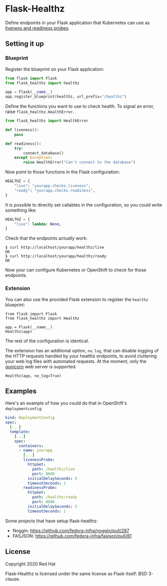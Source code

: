 # Flask-Healthz

Define endpoints in your Flask application that Kubernetes can use as
[liveness and readiness probes](https://kubernetes.io/docs/tasks/configure-pod-container/configure-liveness-readiness-startup-probes/).

## Setting it up

### Blueprint

Register the blueprint on your Flask application:

```python
from flask import Flask
from flask_healthz import healthz

app = Flask(__name__)
app.register_blueprint(healthz, url_prefix="/healthz")
```

Define the functions you want to use to check health. To signal an error, raise `flask_healthz.HealthError`.

```python
from flask_healthz import HealthError

def liveness():
    pass

def readiness():
    try:
        connect_database()
    except Exception:
        raise HealthError("Can't connect to the database")
```

Now point to those functions in the Flask configuration:

```python
HEALTHZ = {
    "live": "yourapp.checks.liveness",
    "ready": "yourapp.checks.readiness",
}
```

It is possible to directly set callables in the configuration, so you could write something like:

```python
HEALTHZ = {
    "live": lambda: None,
}
```

Check that the endpoints actually work:

```
$ curl http://localhost/yourapp/healthz/live
OK
$ curl http://localhost/yourapp/healthz/ready
OK
```

Now your can configure Kubernetes or OpenShift to check for those endpoints.

### Extension

You can also use the provided Flask extension to register the `healthz` blueprint:

```
from flask import Flask
from flask_healthz import Healthz

app = Flask(__name__)
Healthz(app)
```

The rest of the configuration is identical.

The extension has an additional option, `no_log`, that can disable logging of the HTTP requests
handled by your healthz endpoints, to avoid cluttering your web log files with automated requests.
At the moment, only the [gunicorn](https://gunicorn.org/) web server is supported.

```
Healthz(app, no_log=True)
```

## Examples

Here's an example of how you could do that in OpenShift's `deploymentconfig`:

```yaml
kind: DeploymentConfig
spec:
  [...]
  template:
    [...]
    spec:
      containers:
      - name: yourapp
        [...]
        livenessProbe:
          httpGet:
            path: /healthz/live
            port: 8080
          initialDelaySeconds: 5
          timeoutSeconds: 1
        readinessProbe:
          httpGet:
            path: /healthz/ready
            port: 8080
          initialDelaySeconds: 5
          timeoutSeconds: 1
```

Some projects that have setup flask-healthz:

- Noggin: https://github.com/fedora-infra/noggin/pull/287
- FASJSON: https://github.com/fedora-infra/fasjson/pull/81

## License

Copyright 2020 Red Hat

Flask-Healthz is licensed under the same license as Flask itself: BSD 3-clause.
